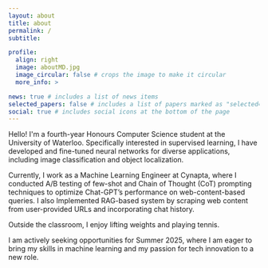 ```yaml
---
layout: about
title: about
permalink: /
subtitle: 

profile:
  align: right
  image: aboutMD.jpg
  image_circular: false # crops the image to make it circular
  more_info: >

news: true # includes a list of news items
selected_papers: false # includes a list of papers marked as "selected={true}"
social: true # includes social icons at the bottom of the page
---
```


Hello! I'm a fourth-year Honours Computer Science student at the University of Waterloo. Specifically interested in supervised learning, I have developed and fine-tuned neural networks for diverse applications, including image classification and object localization.

Currently, I work as a Machine Learning Engineer at Cynapta, where I conducted A/B testing of few-shot and Chain of Thought (CoT) prompting techniques to optimize Chat-GPT’s performance on web-content-based queries. I also Implemented RAG-based system by scraping web content from user-provided URLs and incorporating chat
history.

Outside the classroom, I enjoy lifting weights and playing tennis.

I am actively seeking opportunities for Summer 2025, where I am eager to bring my skills in machine learning and my passion for tech innovation to a new role. 

<!-- Currently, I work as a Machine Learning Engineer at Cynapta, where I design and implement AI-driven solutions, including prompt-engineering ChatGPT-4 for web-content queries, developing a Next.js and TypeScript UI for social media content, and automating markdown generation and screenshot capture with Puppeteer and Cheerio. I also manage chat history functionality and user authentication for over 1,000 users using Firebase.

Outside the classroom, I enjoy lifting weights and playing tennis.

I am actively seeking opportunities for Summer 2025, where I am eager to bring my skills in machine learning and my passion for tech innovation to a new role. -->

<!-- Write your biography here. Tell the world about yourself. Link to your favorite [subreddit](http://reddit.com). You can put a picture in, too. The code is already in, just name your picture `prof_pic.jpg` and put it in the `img/` folder.

Put your address / P.O. box / other info right below your picture. You can also disable any of these elements by editing `profile` property of the YAML header of your `_pages/about.md`. Edit `_bibliography/papers.bib` and Jekyll will render your [publications page](/al-folio/publications/) automatically. -->